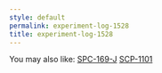 ```yaml
---
style: default
permalink: experiment-log-1528
title: experiment-log-1528
---
```

You may also like:
[SPC-169-J](http://scp-wiki.net/spc-169-j)
[SCP-1101](http://scp-wiki.net/scp-1101)